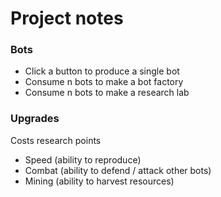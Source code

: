 # Project notes

### Bots
- Click a button to produce a single bot
- Consume n bots to make a bot factory
- Consume n bots to make a research lab



### Upgrades
Costs research points
- Speed (ability to reproduce)
- Combat (ability to defend / attack other bots)
- Mining (ability to harvest resources)